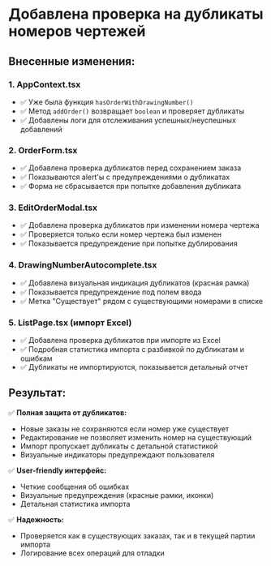 # Добавлена проверка на дубликаты номеров чертежей

## Внесенные изменения:

### 1. AppContext.tsx
- ✅ Уже была функция `hasOrderWithDrawingNumber()` 
- ✅ Метод `addOrder()` возвращает `boolean` и проверяет дубликаты
- ✅ Добавлены логи для отслеживания успешных/неуспешных добавлений

### 2. OrderForm.tsx
- ✅ Добавлена проверка дубликатов перед сохранением заказа
- ✅ Показываются alert'ы с предупреждениями о дубликатах
- ✅ Форма не сбрасывается при попытке добавления дубликата

### 3. EditOrderModal.tsx
- ✅ Добавлена проверка дубликатов при изменении номера чертежа
- ✅ Проверяется только если номер чертежа был изменен 
- ✅ Показывается предупреждение при попытке дублирования

### 4. DrawingNumberAutocomplete.tsx
- ✅ Добавлена визуальная индикация дубликатов (красная рамка)
- ✅ Показывается предупреждение под полем ввода
- ✅ Метка "Существует" рядом с существующими номерами в списке

### 5. ListPage.tsx (импорт Excel)
- ✅ Добавлена проверка дубликатов при импорте из Excel
- ✅ Подробная статистика импорта с разбивкой по дубликатам и ошибкам
- ✅ Дубликаты не импортируются, показывается детальный отчет

## Результат:

✅ **Полная защита от дубликатов:**
- Новые заказы не сохраняются если номер уже существует
- Редактирование не позволяет изменить номер на существующий
- Импорт пропускает дубликаты с детальной статистикой
- Визуальные индикаторы предупреждают пользователя

✅ **User-friendly интерфейс:**
- Четкие сообщения об ошибках
- Визуальные предупреждения (красные рамки, иконки)
- Детальная статистика импорта

✅ **Надежность:**
- Проверяется как в существующих заказах, так и в текущей партии импорта
- Логирование всех операций для отладки
